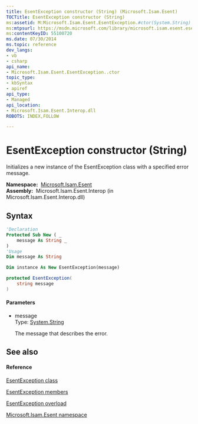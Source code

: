 ```yaml
---
title: EsentException constructor (String) (Microsoft.Isam.Esent)
TOCTitle: EsentException constructor (String)
ms:assetid: M:Microsoft.Isam.Esent.EsentException.#ctor(System.String)
ms:mtpsurl: https://msdn.microsoft.com/library/microsoft.isam.esent.esentexception.esentexception(v=EXCHG.10)
ms:contentKeyID: 55100720
ms.date: 07/30/2014
ms.topic: reference
dev_langs:
- vb
- csharp
api_name: 
- Microsoft.Isam.Esent.EsentException..ctor
topic_type: 
- kbSyntax
- apiref
api_type: 
- Managed
api_location: 
- Microsoft.Isam.Esent.Interop.dll
ROBOTS: INDEX,FOLLOW

---
```


# EsentException constructor (String)

Initializes a new instance of the EsentException class with a specified error message.

**Namespace:**  [Microsoft.Isam.Esent](./microsoft.isam.esent-namespace.md)  
**Assembly:**  Microsoft.Isam.Esent.Interop (in Microsoft.Isam.Esent.Interop.dll)

## Syntax

``` vb
'Declaration
Protected Sub New ( _
    message As String _
)
'Usage
Dim message As String

Dim instance As New EsentException(message)
```

``` csharp
protected EsentException(
    string message
)
```

#### Parameters

  - message  
    Type: [System.String](/dotnet/api/system.string)  
    
    The message that describes the error.

## See also

#### Reference

[EsentException class](./esentexception-class.md)

[EsentException members](./esentexception-members.md)

[EsentException overload](./esentexception-constructor.md)

[Microsoft.Isam.Esent namespace](./microsoft.isam.esent-namespace.md)